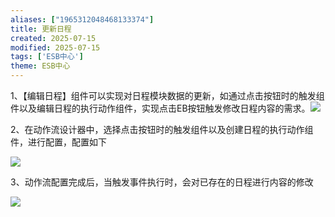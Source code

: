 ```yaml
---
aliases: ["1965312048468133374"]
title: 更新日程
created: 2025-07-15
modified: 2025-07-15
tags: ['ESB中心']
theme: ESB中心
---
```


1、【编辑日程】组件可以实现对日程模块数据的更新，如通过点击按钮时的触发组件以及编辑日程的执行动作组件，实现点击EB按钮触发修改日程内容的需求。![](3acd241b566e9aea742fbf1702ce47b5.jpg)

2、在动作流设计器中，选择点击按钮时的触发组件以及创建日程的执行动作组件，进行配置，配置如下

![](c0e6a976bb1403ea4fe989f0e8da5736.jpg)

3、动作流配置完成后，当触发事件执行时，会对已存在的日程进行内容的修改

![](aa4a70ea22578da37650e3dd758c17e7.jpg)